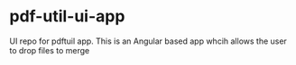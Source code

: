 # pdf-util-ui-app
UI repo for pdftuil app. This is an Angular based app whcih allows the user to drop files to merge
